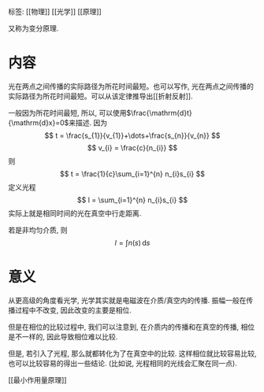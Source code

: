 标签: [[物理]] [[光学]] [[原理]]

又称为变分原理. 

# 内容

光在两点之间传播的实际路径为所花时间最短。也可以写作, 光在两点之间传播的实际路径为所花时间最短。可以从该定律推导出[[折射反射]]. 

一般因为所花时间最短, 所以, 可以使用$\frac{\mathrm{d}t}{\mathrm{d}x}=0$来描述. 
因为
$$
t = \frac{s_{1}}{v_{1}}+\dots+\frac{s_{n}}{v_{n}}
$$
$$
v_{i} = \frac{c}{n_{i}}
$$
则
$$
t = \frac{1}{c}\sum_{i=1}^{n} n_{i}s_{i}
$$
定义光程
$$
l = \sum_{i=1}^{n} n_{i}s_{i}
$$
实际上就是相同时间的光在真空中行走距离. 

若是非均匀介质, 则
$$
l = \int n(s) \,\mathrm{d}s
$$

# 意义

从更高级的角度看光学, 光学其实就是电磁波在介质/真空内的传播. 振幅一般在传播过程中不改变, 因此改变的主要是相位. 

但是在相位的比较过程中, 我们可以注意到, 在介质内的传播和在真空的传播, 相位是不一样的, 因此导致相位难以比较. 

但是, 若引入了光程, 那么就都转化为了在真空中的比较. 这样相位就比较容易比较, 也可以比较容易的得出一些结论. (比如说, 光程相同的光线会汇聚在同一点). 

[[最小作用量原理]]